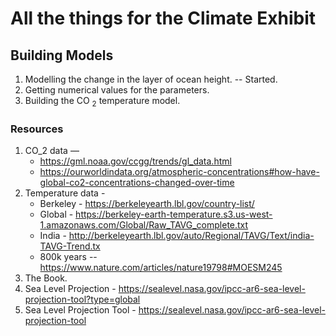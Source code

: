 # All the things for the Climate Exhibit

## Building Models

1. Modelling the change in the layer of ocean height. -- Started.
2. Getting numerical values for the parameters.
3. Building the CO $_2$ temperature model.

### Resources

1. CO_2 data —
    * https://gml.noaa.gov/ccgg/trends/gl_data.html
    * https://ourworldindata.org/atmospheric-concentrations#how-have-global-co2-concentrations-changed-over-time
2. Temperature data - 
    * Berkeley - https://berkeleyearth.lbl.gov/country-list/
    * Global - https://berkeley-earth-temperature.s3.us-west-1.amazonaws.com/Global/Raw_TAVG_complete.txt
    * India - http://berkeleyearth.lbl.gov/auto/Regional/TAVG/Text/india-TAVG-Trend.tx
    * 800k years -- https://www.nature.com/articles/nature19798#MOESM245
3. The Book.
4. Sea Level Projection - https://sealevel.nasa.gov/ipcc-ar6-sea-level-projection-tool?type=global
5. Sea Level Projection Tool - https://sealevel.nasa.gov/ipcc-ar6-sea-level-projection-tool